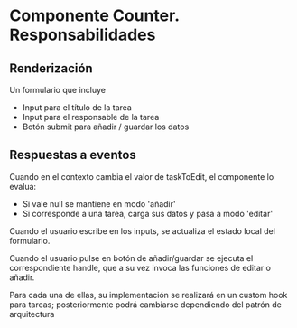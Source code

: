# Componente Counter. Responsabilidades

## Renderización

Un formulario que incluye

-   Input para el título de la tarea
-   Input para el responsable de la tarea
-   Botón submit para añadir / guardar los datos

## Respuestas a eventos

Cuando en el contexto cambia el valor de taskToEdit, el componente lo evalua:

-   Si vale null se mantiene en modo 'añadir'
-   Si corresponde a una tarea, carga sus datos y pasa a modo 'editar'

Cuando el usuario escribe en los inputs, se actualiza el estado local del formulario.

Cuando el usuario pulse en botón de añadir/guardar se ejecuta el correspondiente handle, que a su vez invoca las funciones de editar o añadir.

Para cada una de ellas, su implementación se realizará en un custom hook para tareas; posteriormente podrá cambiarse dependiendo del patrón de arquitectura
